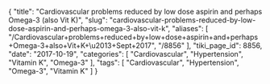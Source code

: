 {
    "title": "Cardiovascular problems reduced by low dose aspirin and perhaps Omega-3 (also Vit K)",
    "slug": "cardiovascular-problems-reduced-by-low-dose-aspirin-and-perhaps-omega-3-also-vit-k",
    "aliases": [
        "/Cardiovascular+problems+reduced+by+low+dose+aspirin+and+perhaps+Omega-3+also+Vit+K+\u2013+Sept+2017",
        "/8856"
    ],
    "tiki_page_id": 8856,
    "date": "2017-10-19",
    "categories": [
        "Cardiovascular",
        "Hypertension",
        "Vitamin K",
        "Omega-3"
    ],
    "tags": [
        "Cardiovascular",
        "Hypertension",
        "Omega-3",
        "Vitamin K"
    ]
}